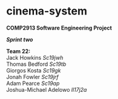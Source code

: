 # cinema-system

**COMP2913 Software Engineering Project**

_**Sprint two**_

**Team 22:**  
Jack Howkins            _Sc19jwh_  
Thomas Bedford          _Sc19tb_  
Giorgos Kosta           _Sc19gk_  
Jonah Fowler            _Sc19jrf_  
Adam Pearce             _Sc19ap_  
Joshua-Michael Adelowo  _ll17j2a_  
